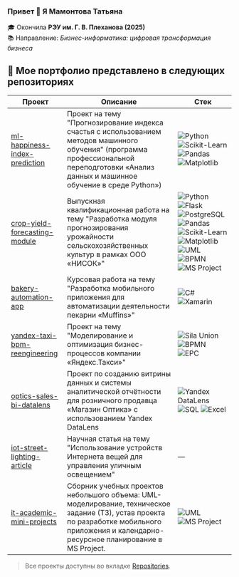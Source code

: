 ### Привет 👋 Я Мамонтова Татьяна

🎓 Окончила **РЭУ им. Г. В. Плеханова (2025)**  
📚 Направление: *Бизнес-информатика: цифровая трансформация бизнеса*  

## 📂 Мое портфолио представлено в следующих репозиториях

| Проект | Описание | Стек |
|---|---|---|
| [ml-happiness-index-prediction](https://github.com/TanyaMamontova/ml-happiness-index-prediction) | Проект на тему "Прогнозирование индекса счастья с использованием методов машинного обучения" (программа профессиональной переподготовки «Анализ данных и машинное обучение в среде Python») | ![Python](https://img.shields.io/badge/Python-3776AB?logo=python&logoColor=white) ![Scikit-Learn](https://img.shields.io/badge/Scikit--Learn-F7931E?logo=scikit-learn&logoColor=white) ![Pandas](https://img.shields.io/badge/Pandas-150458?logo=pandas&logoColor=white) ![Matplotlib](https://img.shields.io/badge/Matplotlib-11557c?logo=plotly&logoColor=white) |
| [crop-yield-forecasting-module](https://github.com/TanyaMamontova/crop-yield-forecasting-module) | Выпускная квалификационная работа на тему "Разработка модуля прогнозирования урожайности сельскохозяйственных культур в рамках ООО «НИСОК»" | ![Python](https://img.shields.io/badge/Python-3776AB?logo=python&logoColor=white) ![Flask](https://img.shields.io/badge/Flask-000000?logo=flask&logoColor=white) ![PostgreSQL](https://img.shields.io/badge/PostgreSQL-316192?logo=postgresql&logoColor=white) ![Pandas](https://img.shields.io/badge/Pandas-150458?logo=pandas&logoColor=white) ![Scikit-Learn](https://img.shields.io/badge/Scikit--Learn-F7931E?logo=scikit-learn&logoColor=white) ![Matplotlib](https://img.shields.io/badge/Matplotlib-11557c?logo=plotly&logoColor=white) ![UML](https://img.shields.io/badge/UML-007396?logo=uml&logoColor=white) ![BPMN](https://img.shields.io/badge/BPMN-2F74B5) ![MS Project](https://img.shields.io/badge/MS_Project-737373?logo=microsoft&logoColor=white) |
| [bakery-automation-app](https://github.com/TanyaMamontova/bakery-automation-app) | Курсовая работа на тему "Разработка мобильного приложения для автоматизации деятельности пекарни «Muffins»" | ![C#](https://img.shields.io/badge/C%23-239120?logo=c-sharp&logoColor=white) ![Xamarin](https://img.shields.io/badge/Xamarin-3498db?logo=xamarin&logoColor=white) |
| [yandex-taxi-bpm-reengineering](https://github.com/TanyaMamontova/yandex-taxi-bpm-reengineering) | Проект на тему "Моделирование и оптимизация бизнес-процессов компании «Яндекс.Такси»" | ![Sila Union](https://img.shields.io/badge/Sila_Union-FF6F00) ![BPMN](https://img.shields.io/badge/BPMN-2F74B5) ![EPC](https://img.shields.io/badge/EPC-FFD700?logoColor=black) |
| [optics-sales-bi-datalens](https://github.com/TanyaMamontova/optics-sales-bi-datalens) | Проект по созданию витрины данных и системы аналитической отчётности для розничного продавца «Магазин Оптика» с использованием Yandex DataLens | ![Yandex DataLens](https://img.shields.io/badge/Yandex_DataLens-FFCC00?logo=yandex&logoColor=white) ![SQL](https://img.shields.io/badge/SQL-4479A1?logo=postgresql&logoColor=white) ![Excel](https://img.shields.io/badge/Excel-217346?logo=microsoft-excel&logoColor=white) |
| [iot-street-lighting-article](https://github.com/TanyaMamontova/iot-street-lighting-article) | Научная статья на тему "Использование устройств Интернета вещей для управления уличным освещением" | — |
| [it-academic-mini-projects](https://github.com/TanyaMamontova/it-academic-mini-projects) | Сборник учебных проектов небольшого объема: UML-моделирование, техническое задание (ТЗ), устав проекта по разработке мобильного приложения и календарно-ресурсное планирование в MS Project. | ![UML](https://img.shields.io/badge/UML-007396) ![MS Project](https://img.shields.io/badge/MS_Project-737373) |

> Все проекты доступны во вкладке [Repositories](https://github.com/TanyaMamontova?tab=repositories).

